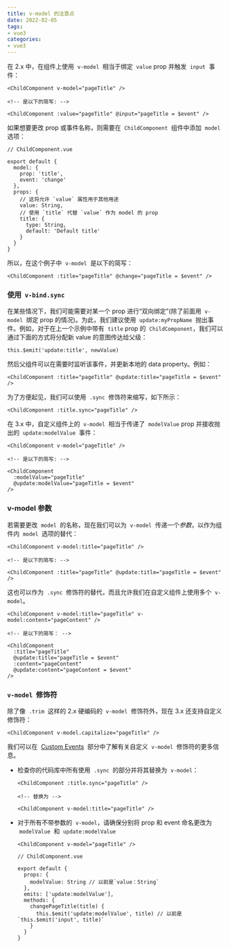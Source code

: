 ```yaml
---
title: v-model 的注意点
date: 2022-02-05
tags:
- vue3
categories:
- vue3
---
```


在 2.x 中，在组件上使用  `v-model`  相当于绑定  `value` prop 并触发  `input`  事件：

```
<ChildComponent v-model="pageTitle" />

<!-- 是以下的简写: -->

<ChildComponent :value="pageTitle" @input="pageTitle = $event" />
```

如果想要更改 prop 或事件名称，则需要在  `ChildComponent`  组件中添加  `model`  选项：

```
// ChildComponent.vue

export default {
  model: {
    prop: 'title',
    event: 'change'
  },
  props: {
    // 这将允许 `value` 属性用于其他用途
    value: String,
    // 使用 `title` 代替 `value` 作为 model 的 prop
    title: {
      type: String,
      default: 'Default title'
    }
  }
}
```

所以，在这个例子中  `v-model`  是以下的简写：

```
<ChildComponent :title="pageTitle" @change="pageTitle = $event" />
```

### 使用  `v-bind.sync`

在某些情况下，我们可能需要对某一个 prop 进行“双向绑定”(除了前面用  `v-model`  绑定 prop 的情况)。为此，我们建议使用  `update:myPropName`  抛出事件。例如，对于在上一个示例中带有  `title` prop 的  `ChildComponent`，我们可以通过下面的方式将分配新 value 的意图传达给父级：

```
this.$emit('update:title', newValue)
```

然后父组件可以在需要时监听该事件，并更新本地的 data property。例如：

```
<ChildComponent :title="pageTitle" @update:title="pageTitle = $event" />
```

为了方便起见，我们可以使用  `.sync`  修饰符来缩写，如下所示：

```
<ChildComponent :title.sync="pageTitle" />
```

在 3.x 中，自定义组件上的  `v-model`  相当于传递了  `modelValue` prop 并接收抛出的  `update:modelValue`  事件：

```
<ChildComponent v-model="pageTitle" />

<!-- 是以下的简写: -->

<ChildComponent
  :modelValue="pageTitle"
  @update:modelValue="pageTitle = $event"
/>
```

### v-model 参数

若需要更改  `model`  的名称，现在我们可以为  `v-model`  传递一个*参数*，以作为组件内  `model`  选项的替代：

```
<ChildComponent v-model:title="pageTitle" />

<!-- 是以下的简写: -->

<ChildComponent :title="pageTitle" @update:title="pageTitle = $event" />
```


这也可以作为  `.sync`  修饰符的替代，而且允许我们在自定义组件上使用多个  `v-model`。

```
<ChildComponent v-model:title="pageTitle" v-model:content="pageContent" />

<!-- 是以下的简写： -->

<ChildComponent
  :title="pageTitle"
  @update:title="pageTitle = $event"
  :content="pageContent"
  @update:content="pageContent = $event"
/>
```

### `v-model`  修饰符

除了像  `.trim`  这样的 2.x 硬编码的  `v-model`  修饰符外，现在 3.x 还支持自定义修饰符：

```
<ChildComponent v-model.capitalize="pageTitle" />
```

我们可以在  [Custom Events](https://v3.cn.vuejs.org/guide/component-custom-events.html#%E5%A4%84%E7%90%86-v-model-%E4%BF%AE%E9%A5%B0%E7%AC%A6)  部分中了解有关自定义  `v-model`  修饰符的更多信息。

- 检查你的代码库中所有使用  `.sync`  的部分并将其替换为  `v-model`：

  ```
  <ChildComponent :title.sync="pageTitle" />

  <!-- 替换为 -->

  <ChildComponent v-model:title="pageTitle" />
  ```

- 对于所有不带参数的  `v-model`，请确保分别将 prop 和 event 命名更改为  `modelValue`  和  `update:modelValue`

  ```
  <ChildComponent v-model="pageTitle" />
  ```

  ```
  // ChildComponent.vue

  export default {
    props: {
      modelValue: String // 以前是`value：String`
    },
    emits: ['update:modelValue'],
    methods: {
      changePageTitle(title) {
        this.$emit('update:modelValue', title) // 以前是 `this.$emit('input', title)`
      }
    }
  }
  ```
